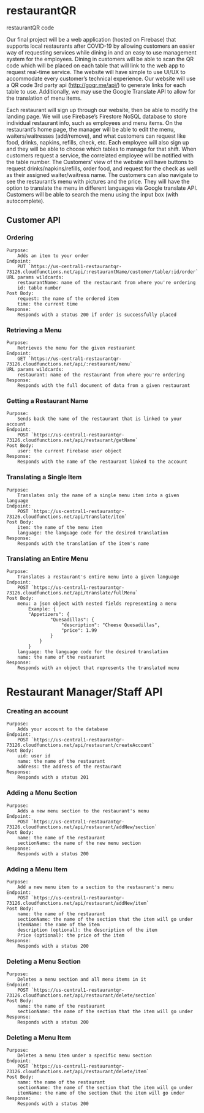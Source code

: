 # restaurantQR

restaurantQR code

Our final project will be a web application (hosted on Firebase) that supports local restaurants after COVID-19 by allowing customers an easier way of requesting services while dining in and an easy to use management system for the employees. Dining in customers will be able to scan the QR code which will be placed on each table that will link to the web app to request real-time service. The website will have simple to use UI/UX to accommodate every customer’s technical experience. Our website will use a QR code 3rd party api (http://goqr.me/api/) to generate links for each table to use. Additionally, we may use the Google Translate API to allow for the translation of menu items.

Each restaurant will sign up through our website, then be able to modify the landing page. We will use Firebase’s Firestore NoSQL database to store individual restaurant info, such as employees and menu items. On the restaurant’s home page, the manager will be able to edit the menu, waiters/waitresses (add/remove), and what customers can request like food, drinks, napkins, refills, check, etc. Each employee will also sign up and they will be able to choose which tables to manage for that shift. When customers request a service, the correlated employee will be notified with the table number.
The Customers’ view of the website will have buttons to request drinks/napkins/refills, order food, and request for the check as well as their assigned waiter/waitress name. The customers can also navigate to see the restaurant’s menu with pictures and the price. They will have the option to translate the menu in different languages via Google translate API. Customers will be able to search the menu using the input box (with autocomplete).

## Customer API

### Ordering

	Purpose: 
		Adds an item to your order
	Endpoint: 
		PUT `https://us-central1-restaurantqr-73126.cloudfunctions.net/api/:restaurantName/customer/table/:id/order`
	URL params wildcards:
		restaurantName: name of the restaurant from where you're ordering
		id: table number
	Post Body:
		request: the name of the ordered item
		time: the current time
	Response: 
		Responds with a status 200 if order is successfully placed

### Retrieving a Menu

	Purpose: 
		Retrieves the menu for the given restaurant
	Endpoint: 
		GET `https://us-central1-restaurantqr-73126.cloudfunctions.net/api/:restaurant/menu`
	URL params wildcards:
		restaurant: name of the restaurant from where you're ordering
	Response: 
		Responds with the full document of data from a given restaurant

### Getting a Restaurant Name

	Purpose: 
		Sends back the name of the restaurant that is linked to your account
	Endpoint: 
		POST `https://us-central1-restaurantqr-73126.cloudfunctions.net/api/restaurant/getName`
	Post Body:
		user: the current Firebase user object
	Response: 
		Responds with the name of the restaurant linked to the account
		
### Translating a Single Item
	Purpose: 
		Translates only the name of a single menu item into a given language
	Endpoint: 
		POST `https://us-central1-restaurantqr-73126.cloudfunctions.net/api/translate/item`
	Post Body:
		item: the name of the menu item
		language: the language code for the desired translation
	Response: 
		Responds with the translation of the item's name
### Translating an Entire Menu
	Purpose: 
		Translates a restaurant's entire menu into a given language
	Endpoint: 
		POST `https://us-central1-restaurantqr-73126.cloudfunctions.net/api/translate/fullMenu`
	Post Body:
		menu: a json object with nested fields representing a menu
			Example: {
			"Appetizers": {
					"Quesadillas": {
						"description": "Cheese Quesadillas",
						"price": 1.99
					}
				}
			}
		language: the language code for the desired translation
		name: the name of the restaurant
	Response: 
		Responds with an object that represents the translated menu

# Restaurant Manager/Staff API

### Creating an account
	Purpose: 
		Adds your account to the database
	Endpoint: 
		POST `https://us-central1-restaurantqr-73126.cloudfunctions.net/api/restaurant/createAccount`
	Post Body:
		uid: user id
		name: the name of the restaurant
		address: the address of the restaurant
	Response: 
		Responds with a status 201

### Adding a Menu Section

	Purpose: 
		Adds a new menu section to the restaurant's menu
	Endpoint: 
		POST `https://us-central1-restaurantqr-73126.cloudfunctions.net/api/restaurant/addNew/section`
	Post Body:
		name: the name of the restaurant
		sectionName: the name of the new menu section
	Response: 
		Responds with a status 200
		
### Adding a Menu Item

	Purpose: 
		Add a new menu item to a section to the restaurant's menu
	Endpoint: 
		POST `https://us-central1-restaurantqr-73126.cloudfunctions.net/api/restaurant/addNew/item`
	Post Body:
		name: the name of the restaurant
		sectionName: the name of the section that the item will go under
		itemName: the name of the item
		description (optional): the description of the item
		Price (optional): the price of the item
	Response: 
		Responds with a status 200
### Deleting a Menu Section

	Purpose: 
		Deletes a menu section and all menu items in it
	Endpoint: 
		POST `https://us-central1-restaurantqr-73126.cloudfunctions.net/api/restaurant/delete/section`
	Post Body:
		name: the name of the restaurant
		sectionName: the name of the section that the item will go under
	Response: 
		Responds with a status 200

### Deleting a Menu Item

	Purpose: 
		Deletes a menu item under a specific menu section
	Endpoint: 
		POST `https://us-central1-restaurantqr-73126.cloudfunctions.net/api/restaurant/delete/item`
	Post Body:
		name: the name of the restaurant
		sectionName: the name of the section that the item will go under
		itemName: the name of the section that the item will go under
	Response: 
		Responds with a status 200

